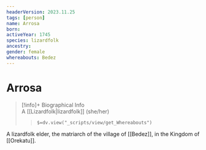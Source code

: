 ```yaml
---
headerVersion: 2023.11.25
tags: [person]
name: Arrosa
born:
activeYear: 1745
species: lizardfolk
ancestry:
gender: female
whereabouts: Bedez
---
```

# Arrosa
>[!info]+ Biographical Info  
> A [[Lizardfolk|lizardfolk]] (she/her)  
>> `$=dv.view("_scripts/view/get_Whereabouts")`

A lizardfolk elder, the matriarch of the village of [[Bedez]], in the Kingdom of [[Orekatu]]. 